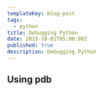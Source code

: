 ```yaml
---
templateKey: blog-post
tags:
  - python
title: Debugging Python
date: 2019-10-01T05:00:00Z
published: true
description: Debugging Python
---
```

## Using pdb
